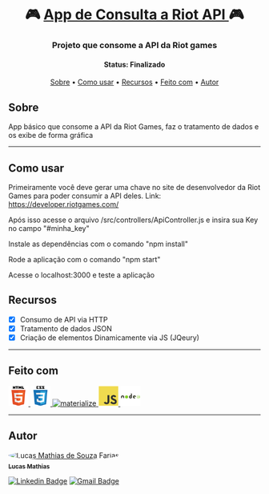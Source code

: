 <h1 align="center">
   🎮 <a href="#"> App de Consulta a Riot API </a> 🎮
</h1>

<h3 align="center">
    Projeto que consome a API da Riot games
</h3>
<h4 align="center"> 
	 Status: Finalizado
</h4>

<p align="center">
 <a href="#sobre">Sobre</a> •
 <a href="#como-usar">Como usar</a> •
 <a href="#recursos">Recursos</a> •
 <a href="#feito-com">Feito com</a> • 
 <a href="#autor">Autor</a> 
</p>

## Sobre

App básico que consome a API da Riot Games, faz o tratamento de dados e os exibe de forma gráfica
<br>

<hr>

## Como usar

<p>Primeiramente você deve gerar uma chave no site de desenvolvedor da Riot Games para poder consumir a API deles. Link: <a href="https://developer.riotgames.com/">https://developer.riotgames.com/ </a></p>

<p>Após isso acesse o arquivo /src/controllers/ApiController.js e insira sua Key no campo "#minha_key"</p>

Instale as dependências com o comando "npm install"

Rode a aplicação com o comando "npm start"

Acesse o localhost:3000 e teste a aplicação


## Recursos

- [x] Consumo de API via HTTP
      <br>
- [x] Tratamento de dados JSON
      <br>
- [x] Criação de elementos Dinamicamente via JS (JQeury)
      <br>

<hr>

## Feito com

<div>
    <a href="https://www.w3.org/html/" target="_blank" rel="noreferrer"> <img src="https://raw.githubusercontent.com/devicons/devicon/master/icons/html5/html5-original-wordmark.svg" alt="html5" width="40" height="40"/> </a>
    <a href="https://www.w3schools.com/css/" target="_blank" rel="noreferrer"> <img src="https://raw.githubusercontent.com/devicons/devicon/master/icons/css3/css3-original-wordmark.svg" alt="css3" width="40" height="40"/> </a>
    <a href="https://materializecss.com/" target="_blank" rel="noreferrer"> <img src="https://raw.githubusercontent.com/prplx/svg-logos/5585531d45d294869c4eaab4d7cf2e9c167710a9/svg/materialize.svg" alt="materialize" width="40" height="40"/> </a>
    <a href="https://developer.mozilla.org/en-US/docs/Web/JavaScript" target="_blank" rel="noreferrer"> <img src="https://raw.githubusercontent.com/devicons/devicon/master/icons/javascript/javascript-original.svg" alt="javascript" width="40" height="40"/> </a>
    <a href="https://nodejs.org" target="_blank" rel="noreferrer"> <img src="https://raw.githubusercontent.com/devicons/devicon/master/icons/nodejs/nodejs-original-wordmark.svg" alt="nodejs" width="40" height="40"/> </a>
</div>

<hr>

## Autor

<a href="https://github.com/lucasMSF">
 <img style="border-radius: 50%;" src="https://avatars.githubusercontent.com/lucasmsf" width="100px;" alt="Lucas Mathias de Souza Farias"/>
 <br />
 <sub><b>Lucas Mathias</b></sub></a> 
 <br />

[![Linkedin Badge](https://img.shields.io/badge/-Lucas-blue?style=flat-square&logo=Linkedin&logoColor=white&link=https://www.linkedin.com/in/lucas-mathias-729a27181/)](https://www.linkedin.com/in/lucas-mathias-729a27181/)
[![Gmail Badge](https://img.shields.io/badge/-lucasmathias936@gmail.com-c14438?style=flat-square&logo=Gmail&logoColor=white&link=mailto:lucasmathias936@gmail.com)](mailto:lucasmathias936@gmail.com)



